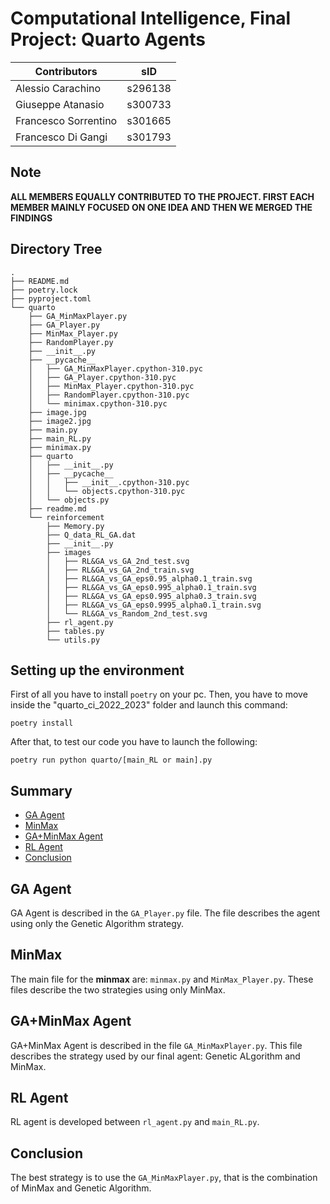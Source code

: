 # Computational Intelligence, Final Project: Quarto Agents

| **Contributors** | **sID** |
|---|---|
| Alessio Carachino | s296138 |
| Giuseppe Atanasio | s300733 |
| Francesco Sorrentino | s301665 |
| Francesco Di Gangi | s301793 |

## Note
**ALL MEMBERS EQUALLY CONTRIBUTED TO THE PROJECT. FIRST EACH MEMBER MAINLY FOCUSED ON ONE IDEA AND THEN WE MERGED THE FINDINGS**

## Directory Tree

```
.
├── README.md
├── poetry.lock
├── pyproject.toml
└── quarto
    ├── GA_MinMaxPlayer.py
    ├── GA_Player.py
    ├── MinMax_Player.py
    ├── RandomPlayer.py
    ├── __init__.py
    ├── __pycache__
    │   ├── GA_MinMaxPlayer.cpython-310.pyc
    │   ├── GA_Player.cpython-310.pyc
    │   ├── MinMax_Player.cpython-310.pyc
    │   ├── RandomPlayer.cpython-310.pyc
    │   └── minimax.cpython-310.pyc
    ├── image.jpg
    ├── image2.jpg
    ├── main.py
    ├── main_RL.py
    ├── minimax.py
    ├── quarto
    │   ├── __init__.py
    │   ├── __pycache__
    │   │   ├── __init__.cpython-310.pyc
    │   │   └── objects.cpython-310.pyc
    │   └── objects.py
    ├── readme.md
    └── reinforcement
        ├── Memory.py
        ├── Q_data_RL_GA.dat
        ├── __init__.py
        ├── images
        │   ├── RL&GA_vs_GA_2nd_test.svg
        │   ├── RL&GA_vs_GA_2nd_train.svg
        │   ├── RL&GA_vs_GA_eps0.95_alpha0.1_train.svg
        │   ├── RL&GA_vs_GA_eps0.995_alpha0.1_train.svg
        │   ├── RL&GA_vs_GA_eps0.995_alpha0.3_train.svg
        │   ├── RL&GA_vs_GA_eps0.9995_alpha0.1_train.svg
        │   └── RL&GA_vs_Random_2nd_test.svg
        ├── rl_agent.py
        ├── tables.py
        └── utils.py
```

## Setting up the environment
First of all you have to install `poetry` on your pc. Then, you have to move inside the "quarto_ci_2022_2023" folder and launch this command:
```
poetry install
```
After that, to test our code you have to launch the following:
```
poetry run python quarto/[main_RL or main].py
```
## Summary
- [GA Agent](#ga-agent)
- [MinMax](#minmax)
- [GA+MinMax Agent](#gaminmax-agent)
- [RL Agent](#rl-agent)
- [Conclusion](#conclusion)

## GA Agent

GA Agent is described in the `GA_Player.py` file. The file describes the agent using only the Genetic Algorithm strategy.

## MinMax

The main file for the **minmax** are: `minmax.py` and `MinMax_Player.py`. These files describe the two strategies using only MinMax.

## GA+MinMax Agent

GA+MinMax Agent is described in the file `GA_MinMaxPlayer.py`. This file describes the strategy used by our final agent: Genetic ALgorithm and MinMax.

## RL Agent
RL agent is developed between `rl_agent.py` and `main_RL.py`.

## Conclusion

The best strategy is to use the `GA_MinMaxPlayer.py`, that is the combination of MinMax and Genetic Algorithm. 
